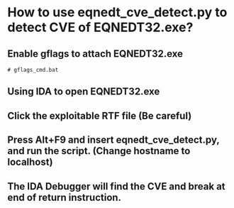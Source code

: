 # How to use eqnedt_cve_detect.py to detect CVE of EQNEDT32.exe?
## Enable gflags to attach EQNEDT32.exe
```shell
# gflags_cmd.bat
```
## Using IDA to open EQNEDT32.exe
## Click the exploitable RTF file (Be careful)
## Press Alt+F9 and insert eqnedt_cve_detect.py, and run the script. (Change hostname to localhost)
## The IDA Debugger will find the CVE and break at end of return instruction.
